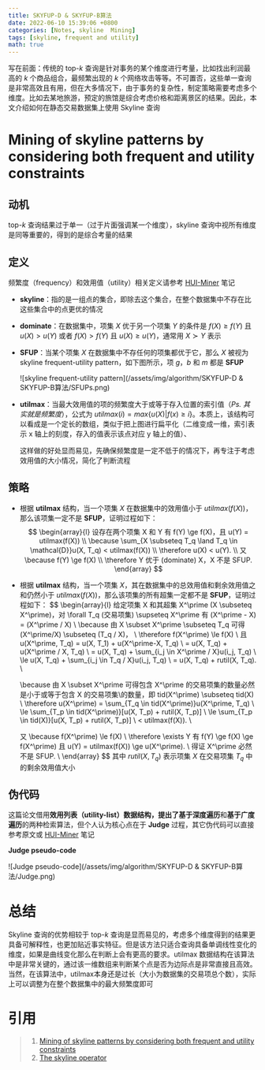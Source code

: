 ```yaml
---
title: SKYFUP-D & SKYFUP-B算法
date: 2022-06-10 15:39:06 +0800
categories: [Notes, skyline  Mining]
tags: [skyline, frequent and utility]
math: true
---
```

写在前面：传统的 top-$k$ 查询是针对事务的某个维度进行考量，比如找出利润最高的 $k$ 个商品组合，最频繁出现的 $k$ 个网络攻击等等。不可置否，这些单一查询是非常高效且有用，但在大多情况下，由于事务的复杂性，制定策略需要考虑多个维度。比如去某地旅游，预定的旅馆是综合考虑价格和距离景区的结果。因此，本文介绍如何在静态交易数据集上使用 Skyline 查询

# Mining of skyline patterns by considering both frequent and utility constraints

## 动机

top-$k$ 查询结果过于单一（过于片面强调某一个维度），skyline 查询中视所有维度是同等重要的，得到的是综合考量的结果

## 定义

频繁度（frequency）和效用值（utility）相关定义请参考 [HUI-Miner](https://suarne.github.io/posts/HUI-Miner%E7%AE%97%E6%B3%95/) 笔记

+ **skyline**：指的是一组点的集合，即除去这个集合，在整个数据集中不存在比这些集合中的点更优的情况

+ **dominate**：在数据集中，项集 $X$ 优于另一个项集 $Y$ 的条件是 $f(X) \ge f(Y)$ 且 $u(X) > u(Y)$ 或者 $f(X) > f(Y)$ 且 $u(X) \ge u(Y)$，通常用 $X \succ Y$ 表示

+ **SFUP**：当某个项集 $X$ 在数据集中不存任何的项集都优于它，那么 $X$ 被视为 skyline frequent-utility pattern，如下图所示，项 $g$，$b$ 和 $m$ 都是 **SFUP**

  ![skyline frequent-utility pattern](/assets/img/algorithm/SKYFUP-D & SKYFUP-B算法/SFUPs.png)

+ **utilmax**：当最大效用值的项的频繁度大于或等于存入位置的索引值（_Ps. 其实就是频繁度_），公式为 $utilmax(i) = max\{u(X) | f(x) \ge i\}$。本质上，该结构可以看成是一个定长的数组，类似于把上图进行扁平化（二维变成一维，索引表示 x 轴上的刻度，存入的值表示该点对应  y 轴上的值）、

  这样做的好处显而易见，先确保频繁度是一定不低于的情况下，再专注于考虑效用值的大小情况，简化了判断流程

## 策略

+ 根据 **utilmax** 结构，当一个项集 $X$ 在数据集中的效用值小于 $utilmax(f(X))$，那么该项集一定不是 **SFUP**，证明过程如下：
  $$
  \begin{array}{l}
  设存在两个项集 X 和 Y 有 f(Y) \ge f(X)，且 u(Y) = utilmax(f(X)) \\
  \because \sum_{X \subseteq T_q \land T_q \in \mathcal{D}}u(X, T_q) < utilmax(f(X)) \\
  \therefore u(X) < u(Y). \\
  又 \because f(Y) \ge f(X) \\
  \therefore Y 优于 (dominate) X，X 不是 SFUP.
  \end{array}
  $$


+ 根据 **utilmax** 结构，当一个项集 $X$，其在数据集中的总效用值和剩余效用值之和仍然小于 $utilmax(f(X))$，那么该项集的所有超集一定都不是 **SFUP**，证明过程如下：
  $$
  \begin{array}{l}
  给定项集 X 和其超集 X^\prime (X \subseteq X^\prime)，对 \forall T_q (交易项集) \supseteq X^\prime 有 (X^\prime - X) = (X^\prime / X) \\
  \because 由 X \subset X^\prime \subseteq T_q 可得 (X^\prime/X) \subseteq (T_q / X)， \\
  \therefore f(X^\prime) \le f(X) \\
  且u(X^\prime, T_q) = u(X, T_1) + u(X^\prime-X, T_q) \\
  = u(X, T_q) + u(X^\prime / X, T_q) \\
  = u(X, T_q) + \sum_{i_j \in X^\prime / X}u(i_j, T_q) \\
  \le u(X, T_q) + \sum_{i_j \in T_q / X}u(i_j, T_q) \\
  = u(X, T_q) + rutil(X, T_q). \\
  
  \because 由 X \subset X^\prime 可得包含 X^\prime 的交易项集的数量必然是小于或等于包含 X 的交易项集\\的数量，即 tid(X^\prime) \subseteq tid(X) \\
  \therefore u(X^\prime) = \sum_{T_q \in tid(X^\prime)}u(X^\prime, T_q) \\
  \le \sum_{T_p \in tid(X^\prime)}[u(X, T_p) + rutil(X, T_p)] \\
  \le \sum_{T_p \in tid(X)}[u(X, T_p) + rutil(X, T_p)] \\
  < utilmax(f(X)). \\
  
  又 \because f(X^\prime) \le f(X) \\
  \therefore \exists Y 有 f(Y) \ge f(X) \ge f(X^\prime) 且 u(Y) = utilmax(f(X)) \ge u(X^\prime). \\
  得证 X^\prime 必然不是 SFUP. \\
  \end{array}
  $$
  其中 $rutil(X, T_q)$ 表示项集 $X$ 在交易项集 $T_q$ 中的剩余效用值大小

## 伪代码

这篇论文借用**效用列表（utility-list）**数据结构，提出了**基于深度遍历**和**基于广度遍历**的两种检索算法，但个人认为核心点在于 **Judge** 过程，其它伪代码可以直接参考原文或 [HUI-Miner](https://suarne.github.io/posts/HUI-Miner%E7%AE%97%E6%B3%95/) 笔记

**Judge pseudo-code**

![Judge pseudo-code](/assets/img/algorithm/SKYFUP-D & SKYFUP-B算法/Judge.png)

# 总结

Skyline 查询的优势相较于 top-$k$ 查询是显而易见的，考虑多个维度得到的结果更具备可解释性，也更加贴近事实特征。但是该方法只适合查询具备单调线性变化的维度，如果是曲线变化那么在判断上会有更高的要求。utilmax 数据结构在该算法中是非常关键的，通过该一维数组来判断某个点是否为边际点是非常直接且高效。当然，在该算法中，utilmax本身还是过长（大小为数据集的交易项总个数），实际上可以调整为在整个数据集中的最大频繁度即可

# 引用

> 1. [Mining of skyline patterns by considering both frequent and utility constraints](https://www.sciencedirect.com/science/article/pii/S0952197618302227)
> 2. [The skyline operator](https://ieeexplore.ieee.org/document/914855)

